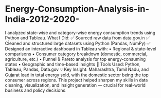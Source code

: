 # Energy-Consumption-Analysis-in-India-2012-2020-
I analyzed state-wise and category-wise energy consumption trends using Python and Tableau.
 What I Did:
 ✅ Sourced raw data from data.gov.in
 ✅ Cleaned and structured large datasets using Python (Pandas, NumPy)
 ✅ Designed an interactive dashboard in Tableau with:
 ▪️ Regional & state-level comparisons
 ▪️ Consumer category breakdown (domestic, commercial, agriculture, etc.)
 ▪️ Funnel & Pareto analysis for top energy-consuming states
 ▪️ Geographic and time-based insights
📌 Tools Used: Python, Tableau, Pandas, Data.gov
💡 Key Insight: Maharashtra, Tamil Nadu, and Gujarat lead in total energy sold, with the domestic sector being the top consumer across regions.
This project helped sharpen my skills in data cleaning, visualization, and insight generation — crucial for real-world business and policy decisions.

